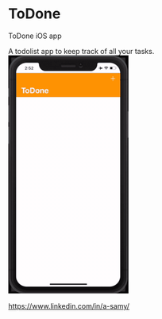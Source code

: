 # ToDone
ToDone iOS app

A todolist app to keep track of all your tasks.
![Image of Yaktocat](https://github.com/dev-samy/ToDone/blob/master/ToDone-HD-720p.gif)

https://www.linkedin.com/in/a-samy/
